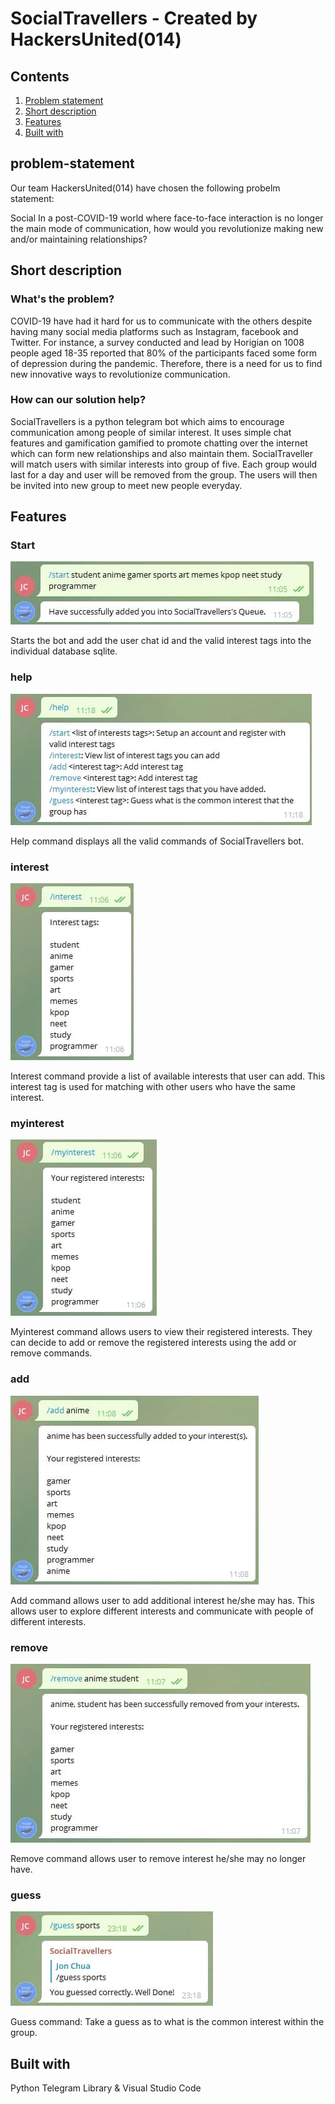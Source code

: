# SocialTravellers - Created by HackersUnited(014)

## Contents
1. [Problem statement](#problem-statement)
1. [Short description](#short-description)
1. [Features](#features)
1. [Built with](#built-with)

## problem-statement
Our team HackersUnited(014) have chosen the following probelm statement:

Social
In a post-COVID-19 world where face-to-face interaction is no longer the main mode of
communication, how would you revolutionize making new and/or maintaining relationships?

## Short description

### What's the problem?
COVID-19 have had it hard for us to communicate with the others despite having many social media platforms such as Instagram, facebook and Twitter. For instance, a survey conducted and lead by Horigian on 1008 people aged 18-35 reported that 80% of the participants faced some form of depression during the pandemic.  Therefore, there is a need for us to find new innovative ways to revolutionize communication.

### How can our solution help?
SocialTravellers is a python telegram bot which aims to encourage communication among people of similar interest. It uses simple chat features and gamification gamified to promote chatting over the internet which can form new relationships and also maintain them. SocialTraveller will match users with similar interests into group of five. Each group would last for a day and user will be removed from the group. The users will then be invited into new group to meet new people everyday.


## Features

### Start

![Start](start_command.jpg)

Starts the bot and add the user chat id and the valid interest tags into the individual database sqlite.

### help

![Help](help_command.jpg)

Help command displays all the valid commands of SocialTravellers bot.

### interest

![Interest](interest_command.jpg)

Interest command provide a list of available interests that user can add. This interest tag is used for matching with other users who have the same interest.

### myinterest

![MyInterest](myinterest_command.jpg)

Myinterest command allows users to view their registered interests. They can decide to add or remove the registered interests using the add or remove commands.

### add

![Add](add_command.jpg)

Add command allows user to add additional interest he/she may has. This allows user to explore different interests and communicate with people of different interests.

### remove

![Remove](rm_command.jpg)

Remove command allows user to remove interest he/she may no longer have.

### guess

![Guess](guess.jpg)

Guess command: Take a guess as to what is the common interest within the group.

## Built with
Python Telegram Library & Visual Studio Code